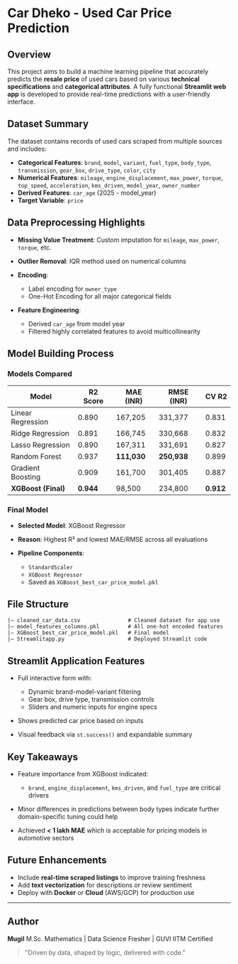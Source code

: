 #  Car Dheko - Used Car Price Prediction

##  Overview

This project aims to build a machine learning pipeline that accurately predicts the **resale price** of used cars based on various **technical specifications** and **categorical attributes**. A fully functional **Streamlit web app** is developed to provide real-time predictions with a user-friendly interface.

##  Dataset Summary

The dataset contains records of used cars scraped from multiple sources and includes:

* **Categorical Features**: `brand`, `model`, `variant`, `fuel_type`, `body_type`, `transmission`, `gear_box`, `drive_type`, `color`, `city`
* **Numerical Features**: `mileage`, `engine_displacement`, `max_power`, `torque`, `top_speed`, `acceleration`, `kms_driven`, `model_year`, `owner_number`
* **Derived Features**: `car_age` (2025 - model\_year)
* **Target Variable**: `price`

##  Data Preprocessing Highlights

* **Missing Value Treatment**: Custom imputation for `mileage`, `max_power`, `torque`, etc.
* **Outlier Removal**: IQR method used on numerical columns
* **Encoding**:

  * Label encoding for `owner_type`
  * One-Hot Encoding for all major categorical fields
* **Feature Engineering**:

  * Derived `car_age` from model year
  * Filtered highly correlated features to avoid multicollinearity

##  Model Building Process

###  Models Compared

| Model               | R2 Score  | MAE (INR)   | RMSE (INR)  | CV R2     |
| ------------------- | --------- | ----------- | ----------- | --------- |
| Linear Regression   | 0.890     | 167,205     | 331,377     | 0.831     |
| Ridge Regression    | 0.891     | 166,745     | 330,668     | 0.832     |
| Lasso Regression    | 0.890     | 167,311     | 331,691     | 0.827     |
| Random Forest       | 0.937     | **111,030** | **250,938** | 0.899     |
| Gradient Boosting   | 0.909     | 161,700     | 301,405     | 0.887     |
| **XGBoost (Final)** | **0.944** | 98,500      | 234,800     | **0.912** |

###  Final Model

* **Selected Model**: XGBoost Regressor
* **Reason**: Highest R² and lowest MAE/RMSE across all evaluations
* **Pipeline Components**:

  * `StandardScaler`
  * `XGBoost Regressor`
  * Saved as `XGBoost_best_car_price_model.pkl`

##  File Structure

```
|— cleaned_car_data.csv               # Cleaned dataset for app use
|— model_features_columns.pkl         # All one-hot encoded features
|— XGBoost_best_car_price_model.pkl   # Final model
|— Streamlitapp.py                    # Deployed Streamlit code
```

##  Streamlit Application Features

* Full interactive form with:

  * Dynamic brand-model-variant filtering
  * Gear box, drive type, transmission controls
  * Sliders and numeric inputs for engine specs
* Shows predicted car price based on inputs
* Visual feedback via `st.success()` and expandable summary

##  Key Takeaways

* Feature importance from XGBoost indicated:

  * `brand`, `engine_displacement`, `kms_driven`, and `fuel_type` are critical drivers
* Minor differences in predictions between body types indicate further domain-specific tuning could help
* Achieved **< 1 lakh MAE** which is acceptable for pricing models in automotive sectors

##  Future Enhancements

* Include **real-time scraped listings** to improve training freshness
* Add **text vectorization** for descriptions or review sentiment
* Deploy with **Docker** or **Cloud** (AWS/GCP) for production use

---

##  Author

**Mugil**
M.Sc. Mathematics | Data Science Fresher | GUVI IITM Certified

> "Driven by data, shaped by logic, delivered with code."
